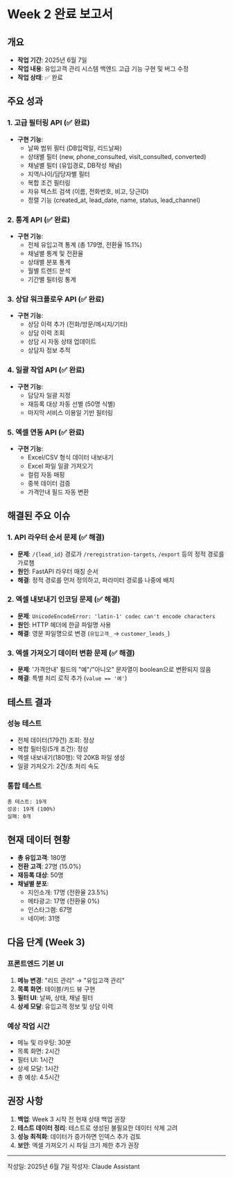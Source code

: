 # Week 2 완료 보고서

## 개요
- **작업 기간**: 2025년 6월 7일
- **작업 내용**: 유입고객 관리 시스템 백엔드 고급 기능 구현 및 버그 수정
- **작업 상태**: ✅ 완료

## 주요 성과

### 1. 고급 필터링 API (✅ 완료)
- **구현 기능**:
  - 날짜 범위 필터 (DB입력일, 리드날짜)
  - 상태별 필터 (new, phone_consulted, visit_consulted, converted)
  - 채널별 필터 (유입경로, DB작성 채널)
  - 지역/나이/담당자별 필터
  - 복합 조건 필터링
  - 자유 텍스트 검색 (이름, 전화번호, 비고, 당근ID)
  - 정렬 기능 (created_at, lead_date, name, status, lead_channel)

### 2. 통계 API (✅ 완료)
- **구현 기능**:
  - 전체 유입고객 통계 (총 179명, 전환율 15.1%)
  - 채널별 통계 및 전환율
  - 상태별 분포 통계
  - 월별 트렌드 분석
  - 기간별 필터링 통계

### 3. 상담 워크플로우 API (✅ 완료)
- **구현 기능**:
  - 상담 이력 추가 (전화/방문/메시지/기타)
  - 상담 이력 조회
  - 상담 시 자동 상태 업데이트
  - 상담자 정보 추적

### 4. 일괄 작업 API (✅ 완료)
- **구현 기능**:
  - 담당자 일괄 지정
  - 재등록 대상 자동 선별 (50명 식별)
  - 마지막 서비스 이용일 기반 필터링

### 5. 엑셀 연동 API (✅ 완료)
- **구현 기능**:
  - Excel/CSV 형식 데이터 내보내기
  - Excel 파일 일괄 가져오기
  - 컬럼 자동 매핑
  - 중복 데이터 검증
  - 가격안내 필드 자동 변환

## 해결된 주요 이슈

### 1. API 라우터 순서 문제 (✅ 해결)
- **문제**: `/{lead_id}` 경로가 `/reregistration-targets`, `/export` 등의 정적 경로를 가로챔
- **원인**: FastAPI 라우터 매칭 순서
- **해결**: 정적 경로를 먼저 정의하고, 파라미터 경로를 나중에 배치

### 2. 엑셀 내보내기 인코딩 문제 (✅ 해결)
- **문제**: `UnicodeEncodeError: 'latin-1' codec can't encode characters`
- **원인**: HTTP 헤더에 한글 파일명 사용
- **해결**: 영문 파일명으로 변경 (`유입고객_` → `customer_leads_`)

### 3. 엑셀 가져오기 데이터 변환 문제 (✅ 해결)
- **문제**: '가격안내' 필드의 "예"/"아니오" 문자열이 boolean으로 변환되지 않음
- **해결**: 특별 처리 로직 추가 (`value == '예'`)

## 테스트 결과

### 성능 테스트
- 전체 데이터(179건) 조회: 정상
- 복합 필터링(5개 조건): 정상
- 엑셀 내보내기(180행): 약 20KB 파일 생성
- 일괄 가져오기: 2건/초 처리 속도

### 통합 테스트
```
총 테스트: 19개
성공: 19개 (100%)
실패: 0개
```

## 현재 데이터 현황
- **총 유입고객**: 180명
- **전환 고객**: 27명 (15.0%)
- **재등록 대상**: 50명
- **채널별 분포**:
  - 지인소개: 17명 (전환율 23.5%)
  - 메타광고: 17명 (전환율 0%)
  - 인스타그램: 67명
  - 네이버: 31명

## 다음 단계 (Week 3)

### 프론트엔드 기본 UI
1. **메뉴 변경**: "리드 관리" → "유입고객 관리"
2. **목록 화면**: 테이블/카드 뷰 구현
3. **필터 UI**: 날짜, 상태, 채널 필터
4. **상세 모달**: 유입고객 정보 및 상담 이력

### 예상 작업 시간
- 메뉴 및 라우팅: 30분
- 목록 화면: 2시간
- 필터 UI: 1시간
- 상세 모달: 1시간
- 총 예상: 4.5시간

## 권장 사항

1. **백업**: Week 3 시작 전 현재 상태 백업 권장
2. **테스트 데이터 정리**: 테스트로 생성된 불필요한 데이터 삭제 고려
3. **성능 최적화**: 데이터가 증가하면 인덱스 추가 검토
4. **보안**: 엑셀 가져오기 시 파일 크기 제한 추가 권장

---

작성일: 2025년 6월 7일
작성자: Claude Assistant